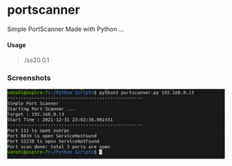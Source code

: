 # portscanner

Simple PortScanner
Made with Python ...

#### Usage
> /ss20.0.1

### Screenshots
![alt text](https://raw.githubusercontent.com/vamshi-vemula/portscanner/main/screenshots/ss1.png)
